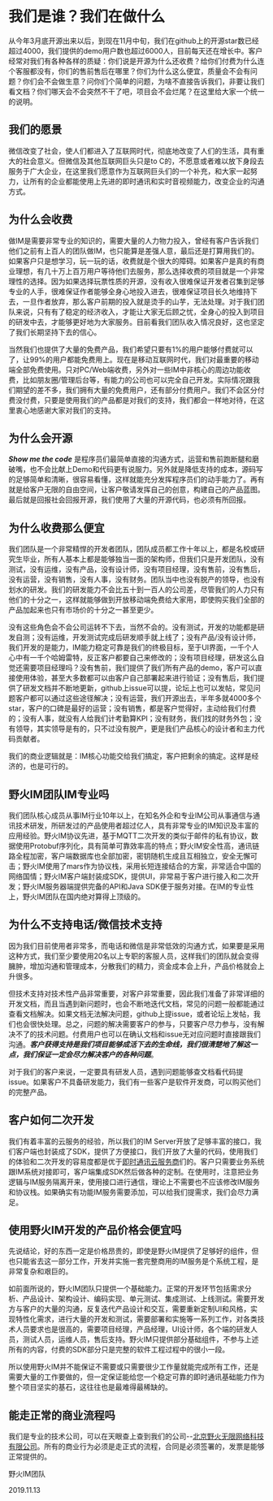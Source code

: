 # 我们是谁？我们在做什么
从今年3月底开源出来以后，到现在11月中旬，我们在github上的开源star数已经超过4000，我们提供的demo用户数也超过6000人，目前每天还在增长中。客户经常对我们有各种各样的质疑：你们说是开源为什么还收费？给你们付费为什么连个客服都没有，你们的售前售后在哪里？你们为什么这么便宜，质量会不会有问题？你们会不会做生意？问你们个简单的问题，为啥不直接告诉我们，非要让我们看文档？你们哪天会不会突然不干了吧，项目会不会烂尾？在这里给大家一个统一的说明。

## 我们的愿景
微信改变了社会，使人们都进入了互联网时代，彻底地改变了人们的生活，具有重大的社会意义。但微信及其他互联网巨头只是to C的，不愿意或者难以放下身段去服务于广大企业，在这里我们愿意作为互联网巨头们的一个补充，和大家一起努力，让所有的企业都能使用上先进的即时通讯和实时音视频能力，改变企业的沟通方式。

## 为什么会收费
做IM是需要非常专业的知识的，需要大量的人力物力投入，曾经有客户告诉我们他们之前有上百人的团队做IM，也只能算是差强人意，最后还是打算用我们的。如果客户只是想学习，玩一玩的话，收费就是个很大的障碍。如果客户是真的有商业理想，有几十万上百万用户等待他们去服务，那么选择收费的项目就是一个非常理性的选择。因为如果选择玩票性质的开源，没有收入很难保证开发者召集到足够专业的人手，很难保证作者能够全身心地投入进去，很难保证项目长久地维持下去，一旦作者放弃，那么客户前期的投入就是烫手的山芋，无法处理。对于我们团队来说，只有有了稳定的经济收入，才能让大家无后顾之忧，全身心的投入到项目的研发中去，才能够更好地为大家服务。目前看我们团队收入情况良好，这也坚定了我们长期坚持下去的信心。

当然我们也提供了大量的免费产品，我们希望只要有1%的用户能够付费就可以了，让99%的用户都能免费用上。现在是移动互联网时代，我们对最重要的移动端全部免费使用。只对PC/Web端收费，另外对一些IM中非核心的周边功能收费，比如朋友圈/管理后台等，有能力的公司也可以完全自己开发。实际情况跟我们期望的差不多，我们拥有大量的免费用户，还有部分付费用户。我们不会区分付费没付费，只要是使用我们的产品都是对我们的支持，我们都会一样地对待，在这里衷心地感谢大家对我们的支持。

## 为什么会开源
***Show me the code*** 是程序员们最简单直接的沟通方式，运营和售前跑断腿和磨破嘴，也不会比献上Demo和代码更有说服力。另外就是降低支持的成本，源码写的足够简单和清晰，很容易看懂，这样就能充分发挥程序员们的动手能力了。再有就是给客户无限的自由空间，让客户敬请发挥自己的创意，构建自己的产品蓝图。最后就是回报社会回报开源，我们使用了大量的开源代码，也必须有所回报。

## 为什么收费那么便宜
我们团队是一个非常精悍的开发者团队，团队成员都工作十年以上，都是名校或研究生毕业，所有人基本上都是能够独当一面的架构师，但我们只是开发团队，没有测试，没有运维，没有产品，没有设计师，没有项目经理，没有售前，没有售后，没有运营，没有销售，没有人事，没有财务。团队当中也没有脱产的领导，也没有划水的研发。我们的研发能力不会比五十到一百人的公司差，尽管我们的人力只有他们的十分之一，这样就能够做到开放移动端免费给大家用，即使购买我们全部的产品加起来也只有市场价的十分之一甚至更少。

没有这些角色会不会公司运转不下去，当然不会的。没有测试，开发的功能都是研发自测；没有运维，开发测试完成后研发顺手就上线了；没有产品/没有设计师，我们开发的是能力，IM能力稳定可靠是我们的终极目标，至于UI界面，一千个人心中有一千个哈姆雷特，反正客户都要自己来修改的；没有项目经理，研发这么自觉还需要项目经理吗？没有售前，我们提供了我们所有产品的demo，客户可以直接使用体验，甚至大多数都可以由客户自己部署起来进行验证；没有售后，我们提供了研发文档并不断地更新，github上issue可以提，论坛上也可以发帖，常见问题客户都可以通过这些途径解决；没有运营，我们开源出去，半年多就4000多个star，客户的口碑是最好的运营；没有销售，都是客户觉得好，主动给我们付费的；没有人事，就没有人给我们计考勤算KPI；没有财务，我们找的财务外包；没有领导，其实领导是有的，只不过没有脱产，更是我们产品核心的设计者和主力代码贡献者。

我们的商业逻辑就是：IM核心功能交给我们搞定，客户把剩余的搞定。这样是经济的，也是可行的。

## 野火IM团队IM专业吗
我们团队核心成员从事IM行业10年以上，在知名外企和专业IM公司从事通信与通讯技术研发，所研发过的产品使用者超过亿人，具有非常专业的IM知识及丰富的应用经验。野火IM协议先进，基于MQTT二次开发的类似于邮件的私有协议，数据使用Protobuf序列化，具有简单可靠效率高的特点；野火IM安全性高，通讯链路全程加密，客户端数据库也全部加密，密钥随机生成且互相独立，安全无懈可击；野火IM使用了mars作为协议栈，采用长短连接结合的方案，非常适合中国的网络国情；野火IM客户端封装成SDK，提供UI，非常易于客户进行接入和二次开发；野火IM服务器端提供完备的API和Java SDK便于服务对接。在IM的专业性上，野火IM团队在国内绝对算得上顶级的。

## 为什么不支持电话/微信技术支持
因为我们目前使用者非常多，而电话和微信是非常低效的沟通方式，如果要是采用这种方式，我们至少要使用20名以上专职的客服人员，这样我们的团队就会变得臃肿，增加沟通和管理成本，分散我们的精力，资金成本会上升，产品价格就会上升很多。

但技术支持对技术性产品非常重要，对客户非常重要，因此我们准备了非常详细的开发文档，而且当遇到新问题时，也会不断地迭代文档，常见的问题一般都能通过查看文档解决。如果文档无法解决问题，github上提issue，或者论坛上发帖，我们也会很快处理。总之，问题的解决需要客户的参与，只要客户尽力参与，没有解决不了的技术问题。付费用户也可以在确认文档和issue无对应问题时直接跟我们沟通。***客户获得支持是我们项目能够成活下去的生命线，我们很清楚地了解这一点，我们保证一定会尽力解决客户的各种问题***。

对于我们的客户来说，一定要具有研发人员，遇到问题能够查文档看代码提issue。如果客户不具备研发能力，我们有一些客户是软件开发商，可以购买他们的完整产品。

## 客户如何二次开发
我们有着丰富的云服务的经验，所以我们的IM Server开放了足够丰富的接口，我们客户端也封装成了SDK，提供了方便接口，我们开放了大量的代码，使用我们的体验和二次开发的容易度都是优于[即时通讯云服务商](https://www.baidu.com/s?wd=%E5%8D%B3%E6%97%B6%E9%80%9A%E8%AE%AF%E4%BA%91&tn=84053098_3_dg&ie=utf-8)们的。客户只需要业务系统跟IM系统对接即可，客户端集成SDK然后做各种的定制。在使用时，注意把业务逻辑与IM服务隔离开来，使用接口进行通信，理论上不需要也不应该修改IM服务和协议栈。如果确实有功能IM服务需要添加，可以给我们提需求，我们会尽力满足。

## 使用野火IM开发的产品价格会便宜吗
先说结论，好的东西一定是价格昂贵的，即使是野火IM提供了足够好的组件，但也只能省去这一部分工作，开发并实施一套完整商用的IM服务是个系统工程，是非常复杂和艰巨的。

如前面所说的，野火IM团队只提供一个基础能力。正常的开发环节包括需求分析、产品设计、架构设计、编码实现、单元测试、集成测试、上线测试。需要开发方与客户的大量的沟通，反复迭代产品设计和交互，需要重新定制UI和风格，实现特性化需求，进行大量的开发和测试，需要部署和实施等一系列工作，对各类技术人员要求也是很高的，需要项目经理，产品经理，UI设计师，各个端的研发人员，测试人员，运维人员，售后支持。野火IM只提供部分基础组件，不参与上述所有的内容，付费的SDK部分只是完整的软件工程过程中的很小一段。

所以使用野火IM并不能保证不需要或只需要很少工作量就能完成所有工作，还是需要大量的工作要做的，但一定保证能给您一个稳定可靠的即时通讯基础能力作为整个项目坚实的基石，这往往也是最难得最稀缺的。

## 能走正常的商业流程吗
我们是专业的技术公司，可以在天眼查上查到我们的公司--[北京野火无限网络科技有限公司](https://www.tianyancha.com/company/3384002750)。所有的商业行为必须是走正式的流程，合同是必须签署的，发票是能够正常提供的。

野火IM团队

2019.11.13
